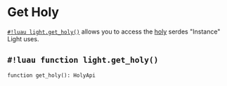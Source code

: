 # Get Holy

[`#!luau light.get_holy()`](./get_holy.md) allows you to access the [holy](https://github.com/hardlyardi/holy) serdes
"Instance" Light uses.

## `#!luau function light.get_holy()`

```luau title='<!-- client --> <!-- server --> <!-- shared --> <!-- sync -->'
function get_holy(): HolyApi
```
